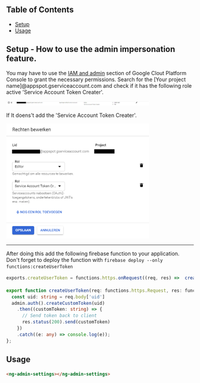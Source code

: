 ## Table of Contents
- [Setup](#setup)
- [Usage](#usage)

<a name="setup"/>

## Setup - How to use the admin impersonation feature.
You may have to use the [IAM and admin](https://console.cloud.google.com/project/_/iam-admin) section of Google Clout Platform Console to grant the necessary permissions.
Search for the [Your project name]@appspot.gserviceaccount.com and check if it has the following role active 'Service Account Token Creater'.
<p>
  <img width="384px" style="text-align: center;" 
  src="assets/IAM-ServiceAccountTokenCreator.png">
</p>
If It doens't add the 'Service Account Token Creater'.
<p>
  <img width="384px" style="text-align: center;" 
  src="assets/IAM-Rol.png">
</p>

---

After doing this add the following firebase function to your application. Don't forget to deploy the function with `firebase deploy --only functions:createUserToken`
```typescript
exports.createUserToken = functions.https.onRequest((req, res) =>  createUserToken(req, res))

export function createUserToken(req: functions.https.Request, res: functions.Response) {
  const uid: string = req.body['uid']
  admin.auth().createCustomToken(uid)
    .then((customToken: string) => {
      // Send token back to client
      res.status(200).send(customToken)
    })
    .catch((e: any) => console.log(e));
};
```
<a name="usage"/>

## Usage

```html
<ng-admin-settings></ng-admin-settings>
```


